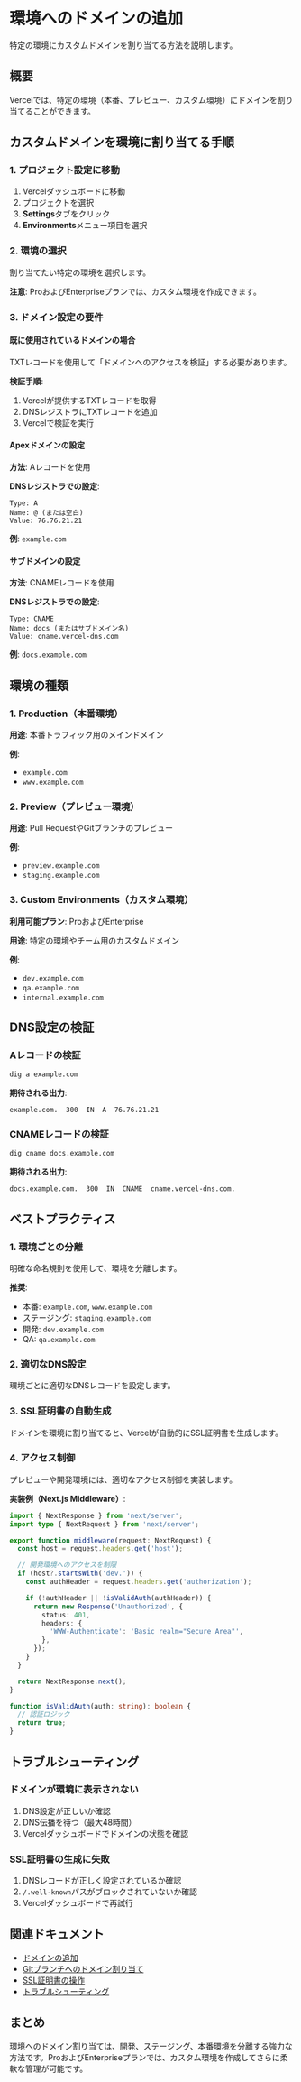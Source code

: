 # 環境へのドメインの追加

特定の環境にカスタムドメインを割り当てる方法を説明します。

## 概要

Vercelでは、特定の環境（本番、プレビュー、カスタム環境）にドメインを割り当てることができます。

## カスタムドメインを環境に割り当てる手順

### 1. プロジェクト設定に移動

1. Vercelダッシュボードに移動
2. プロジェクトを選択
3. **Settings**タブをクリック
4. **Environments**メニュー項目を選択

### 2. 環境の選択

割り当てたい特定の環境を選択します。

**注意**: ProおよびEnterpriseプランでは、カスタム環境を作成できます。

### 3. ドメイン設定の要件

#### 既に使用されているドメインの場合

TXTレコードを使用して「ドメインへのアクセスを検証」する必要があります。

**検証手順**:
1. Vercelが提供するTXTレコードを取得
2. DNSレジストラにTXTレコードを追加
3. Vercelで検証を実行

#### Apexドメインの設定

**方法**: Aレコードを使用

**DNSレジストラでの設定**:
```
Type: A
Name: @ (または空白)
Value: 76.76.21.21
```

**例**: `example.com`

#### サブドメインの設定

**方法**: CNAMEレコードを使用

**DNSレジストラでの設定**:
```
Type: CNAME
Name: docs (またはサブドメイン名)
Value: cname.vercel-dns.com
```

**例**: `docs.example.com`

## 環境の種類

### 1. Production（本番環境）

**用途**: 本番トラフィック用のメインドメイン

**例**:
- `example.com`
- `www.example.com`

### 2. Preview（プレビュー環境）

**用途**: Pull RequestやGitブランチのプレビュー

**例**:
- `preview.example.com`
- `staging.example.com`

### 3. Custom Environments（カスタム環境）

**利用可能プラン**: ProおよびEnterprise

**用途**: 特定の環境やチーム用のカスタムドメイン

**例**:
- `dev.example.com`
- `qa.example.com`
- `internal.example.com`

## DNS設定の検証

### Aレコードの検証

```bash
dig a example.com
```

**期待される出力**:
```
example.com.  300  IN  A  76.76.21.21
```

### CNAMEレコードの検証

```bash
dig cname docs.example.com
```

**期待される出力**:
```
docs.example.com.  300  IN  CNAME  cname.vercel-dns.com.
```

## ベストプラクティス

### 1. 環境ごとの分離

明確な命名規則を使用して、環境を分離します。

**推奨**:
- 本番: `example.com`, `www.example.com`
- ステージング: `staging.example.com`
- 開発: `dev.example.com`
- QA: `qa.example.com`

### 2. 適切なDNS設定

環境ごとに適切なDNSレコードを設定します。

### 3. SSL証明書の自動生成

ドメインを環境に割り当てると、Vercelが自動的にSSL証明書を生成します。

### 4. アクセス制御

プレビューや開発環境には、適切なアクセス制御を実装します。

**実装例（Next.js Middleware）**:

```typescript
import { NextResponse } from 'next/server';
import type { NextRequest } from 'next/server';

export function middleware(request: NextRequest) {
  const host = request.headers.get('host');

  // 開発環境へのアクセスを制限
  if (host?.startsWith('dev.')) {
    const authHeader = request.headers.get('authorization');

    if (!authHeader || !isValidAuth(authHeader)) {
      return new Response('Unauthorized', {
        status: 401,
        headers: {
          'WWW-Authenticate': 'Basic realm="Secure Area"',
        },
      });
    }
  }

  return NextResponse.next();
}

function isValidAuth(auth: string): boolean {
  // 認証ロジック
  return true;
}
```

## トラブルシューティング

### ドメインが環境に表示されない

1. DNS設定が正しいか確認
2. DNS伝播を待つ（最大48時間）
3. Vercelダッシュボードでドメインの状態を確認

### SSL証明書の生成に失敗

1. DNSレコードが正しく設定されているか確認
2. `/.well-known`パスがブロックされていないか確認
3. Vercelダッシュボードで再試行

## 関連ドキュメント

- [ドメインの追加](/docs/domains/working-with-domains/add-a-domain)
- [Gitブランチへのドメイン割り当て](/docs/domains/working-with-domains/assign-domain-to-a-git-branch)
- [SSL証明書の操作](/docs/domains/working-with-ssl)
- [トラブルシューティング](/docs/domains/troubleshooting)

## まとめ

環境へのドメイン割り当ては、開発、ステージング、本番環境を分離する強力な方法です。ProおよびEnterpriseプランでは、カスタム環境を作成してさらに柔軟な管理が可能です。
